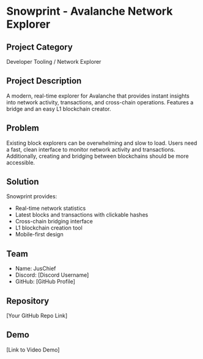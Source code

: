 # Snowprint - Avalanche Network Explorer

## Project Category
Developer Tooling / Network Explorer

## Project Description
A modern, real-time explorer for Avalanche that provides instant insights into network activity, transactions, and cross-chain operations. Features a bridge and an easy L1 blockchain creator.

## Problem
Existing block explorers can be overwhelming and slow to load. Users need a fast, clean interface to monitor network activity and transactions. Additionally, creating and bridging between blockchains should be more accessible.

## Solution
Snowprint provides:
- Real-time network statistics
- Latest blocks and transactions with clickable hashes
- Cross-chain bridging interface
- L1 blockchain creation tool
- Mobile-first design

## Team
- Name: JusChief
- Discord: [Discord Username]
- GitHub: [GitHub Profile]

## Repository
[Your GitHub Repo Link]

## Demo
[Link to Video Demo] 